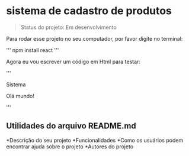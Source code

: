 # sistema de cadastro de produtos

> Status do projeto: Em desenvolvimento

Para rodar esse projeto no seu computador, por favor digite no terminal:

'''
npm install react
'''

Agora eu vou escrever um código em Html para testar:

'''
<!doctype html>
<head>
     <meta charset="utf-8"/>
     <tittle>Sistema</tittle>
      </head>
      <body>
       <p>Olá mundo!</p>
    </body>
  </html>
'''

## Utilidades do arquivo README.md

*Descrição do seu projeto
*Funcionalidades
*Como os usuários podem encontrar ajuda sobre o projeto
*Autores do projeto
